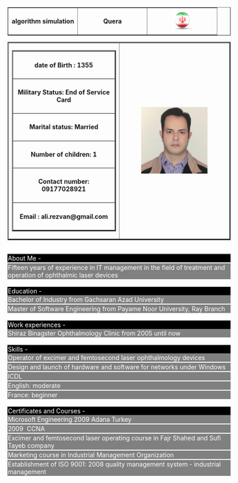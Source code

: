 <p></p>
<table border="1" style="border-collapse: collapse; width: 100%;">
<tbody>
<tr>
<td style="width: 33%; text-align: center;">
<h4>algorithm simulation</h4>
</td>
<td style="width: 33%; text-align: center;">
<h4>Quera</h4>
</td>
<td style="width: 33%; text-align: center;"><a href="https://ali-rezvan.github.io/resume-in-persian/"><img src="https://raw.githubusercontent.com/ali-rezvan/resume-in-persian/gh-pages/pic/ir.png" alt="" width="43" height="40" /></a></td>
</tr>
</tbody>
</table>
<table border="2" style="width: 100%; border-collapse: collapse;">
<tbody>
<tr>
<td style="width: 50%;">
<table border="2" style="border-collapse: collapse; width: 100%;">
<tbody>
<tr style="height: 20px;">
<td style="width: 100%; height: 20px; text-align: center;">
<h4>date of Birth : 1355</h4>
</td>
</tr>
<tr style="height: 20px;">
<td style="width: 100%; height: 20px; text-align: center;">
<h4>Military Status: End of Service Card</h4>
</td>
</tr>
<tr style="height: 20px;">
<td style="width: 100%; height: 20px; text-align: center;">
<h4>Marital status: Married</h4>
</td>
</tr>
<tr style="height: 20px;">
<td style="width: 100%; height: 20px; text-align: center;">
<h4>Number of children: 1</h4>
</td>
</tr>
<tr style="height: 20px;">
<td style="width: 100%; height: 20px; text-align: center;">
<h4>Contact number: 09177028921</h4>
</td>
</tr>
<tr style="height: 20px;">
<td style="width: 100%; height: 20px; text-align: center;">
<h4>Email : ali.rezvan@gmail.com</h4>
</td>
</tr>
</tbody>
</table>
</td>
<td style="width: 50%; text-align: center;">
<h4><img src="https://raw.githubusercontent.com/ali-rezvan/resume-in-english/gh-pages/0.jpg" alt="" width="150" height="150" /></h4>
</td>
</tr>
</tbody>
</table>
<div style="background-color: #ffff; color: #fff; max-height: 20px; padding: 0px; text-align: right;">&nbsp;</div>
<div style="background-color: #000000; color: #ffffff; min-height: 10px; padding: 1px; text-align: left;">About Me -</div>
<div style="background-color: #ffffff; color: #ffffff; max-height: 2px; padding: 0px;">&nbsp;</div>
<div style="background-color: grey; color: #ffffff; min-height: 10px; padding: 1px; text-align: left;">Fifteen years of experience in IT management in the field of treatment and operation of ophthalmic laser devices</div>
<div style="background-color: #ffffff; color: #ffffff; max-height: 20px; padding: 0px;">&nbsp;</div>
<div style="background-color: #000000; color: #ffffff; min-height: 10px; padding: 1px; text-align: left;">Education -</div>
<div style="background-color: grey; color: #ffffff; min-height: 10px; padding: 1px;">Bachelor of Industry from Gachsaran Azad University</div>
<div style="background-color: #ffff; color: #fff; max-height: 2px; padding: 0px; text-align: right;">&nbsp;</div>
<div style="background-color: grey; color: #ffffff; min-height: 10px; padding: 1px;">Master of Software Engineering from Payame Noor University, Ray Branch</div>
<div style="background-color: #ffff; color: #fff; max-height: 20px; padding: 0px; text-align: right;">&nbsp;</div>
<div style="background-color: #000000; color: #ffffff; min-height: 10px; padding: 1px; text-align: left;">Work experiences -</div>
<div style="background-color: grey; color: #ffffff; min-height: 10px; padding: 1px;">Shiraz Binagster Ophthalmology Clinic from 2005 until now</div>
<div style="background-color: #ffff; color: #fff; max-height: 20px; padding: 0px; text-align: right;">&nbsp;</div>
<div style="background-color: #000000; color: #ffffff; min-height: 10px; padding: 1px; text-align: left;">Skills -</div>
<div style="background-color: grey; color: #ffffff; min-height: 10px; padding: 1px;">Operator of excimer and femtosecond laser ophthalmology devices</div>
<div style="background-color: #ffff; color: #fff; max-height: 2px; padding: 0px; text-align: right;">&nbsp;</div>
<div style="background-color: grey; color: #ffffff; min-height: 10px; padding: 1px; text-align: left;">Design and launch of hardware and software for networks under Windows</div>
<div style="background-color: #ffff; color: #fff; max-height: 2px; padding: 0px; text-align: right;">&nbsp;</div>
<div style="background-color: grey; color: #ffffff; min-height: 10px; padding: 1px; text-align: left;">ICDL</div>
<div style="background-color: #ffff; color: #fff; max-height: 2px; padding: 0px; text-align: right;">&nbsp;</div>
<div style="background-color: grey; color: #ffffff; min-height: 10px; padding: 1px; text-align: left;">English: moderate</div>
<div style="background-color: #ffff; color: #fff; max-height: 2px; padding: 0px; text-align: right;">&nbsp;</div>
<div style="background-color: grey; color: #ffffff; min-height: 10px; padding: 1px; text-align: left;">France: beginner</div>
<div style="background-color: #ffffff; color: #ffffff; max-height: 20px; padding: 0px;">&nbsp;</div>
<div style="background-color: #000000; color: #ffffff; min-height: 10px; padding: 1px; text-align: left;">Certificates and Courses -</div>
<div style="background-color: grey; color: #ffffff; min-height: 10px; padding: 1px;">Microsoft Engineering 2009 Adana Turkey</div>
<div style="background-color: #ffff; color: #fff; max-height: 2px; padding: 0px; text-align: right;">&nbsp;</div>
<div style="background-color: grey; color: #ffffff; min-height: 10px; padding: 1px; text-align: left;">2009&nbsp; CCNA</div>
<div style="background-color: #ffffff; color: #ffffff; max-height: 2px; padding: 0px;">&nbsp;</div>
<div style="background-color: grey; color: #ffffff; min-height: 10px; padding: 1px; text-align: left;">Excimer and femtosecond laser operating course in Fajr Shahed and Sufi Tayeb company</div>
<div style="background-color: #ffffff; color: #ffffff; max-height: 2px; padding: 0px;">&nbsp;</div>
<div style="background-color: grey; color: #ffffff; min-height: 10px; padding: 1px; text-align: left;">Marketing course in Industrial Management Organization</div>
<div style="background-color: #ffffff; color: #ffffff; max-height: 2px; padding: 0px;">&nbsp;</div>
<div style="background-color: grey; color: #ffffff; min-height: 10px; padding: 1px; text-align: left;">Establishment of ISO 9001: 2008 quality management system - industrial management</div>
